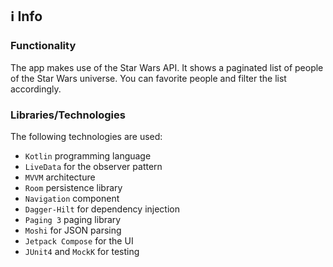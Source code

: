## ℹ️ Info

### Functionality
The app makes use of the Star Wars API. It shows a paginated list of people of the Star Wars universe. You can favorite people and filter the list accordingly.

### Libraries/Technologies
The following technologies are used:
- `Kotlin` programming language
- `LiveData` for the observer pattern
- `MVVM` architecture
- `Room` persistence library
- `Navigation` component
- `Dagger-Hilt` for dependency injection
- `Paging 3` paging library
- `Moshi` for JSON parsing
- `Jetpack Compose` for the UI
- `JUnit4` and `MockK` for testing

